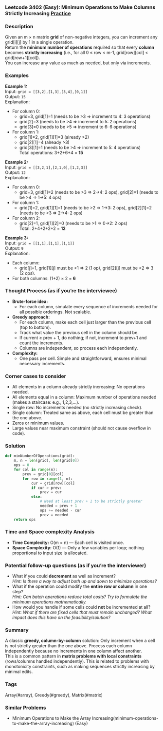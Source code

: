 ### Leetcode 3402 (Easy): Minimum Operations to Make Columns Strictly Increasing [Practice](https://leetcode.com/problems/minimum-operations-to-make-columns-strictly-increasing)

### Description  
Given an m × n matrix **grid** of non-negative integers, you can increment any grid[i][j] by 1 in a single operation.  
Return the **minimum number of operations** required so that every **column** becomes **strictly increasing** (i.e., for all 0 ≤ row < m-1, grid[row][col] < grid[row+1][col]).  
You can increase any value as much as needed, but only via increments.

### Examples  

**Example 1:**  
Input: `grid = [[3,2],[1,3],[3,4],[0,1]]`  
Output: `15`  
Explanation:  
- For column 0:  
  - grid=3, grid[1]=1 (needs to be >3 ⇒ increment to 4: 3 operations)  
  - grid[2]=3 (needs to be >4 ⇒ increment to 5: 2 operations)  
  - grid[3]=0 (needs to be >5 ⇒ increment to 6: 6 operations)  
- For column 1:  
  - grid[1]=2, grid[1][1]=3 (already >2)  
  - grid[2][1]=4 (already >3)  
  - grid[3][1]=1 (needs to be >4 ⇒ increment to 5: 4 operations)  
Total operations: 3+2+6+4 = **15**

**Example 2:**  
Input: `grid = [[3,2,1],[2,1,0],[1,2,3]]`  
Output: `12`  
Explanation:  
- For column 0:  
  - grid=3, grid[1]=2 (needs to be >3 ⇒ 2→4: 2 ops), grid[2]=1 (needs to be >4 ⇒ 1→5: 4 ops)  
- For column 1:  
  - grid[1]=2, grid[1][1]=1 (needs to be >2 ⇒ 1→3: 2 ops), grid[2][1]=2 (needs to be >3 ⇒ 2→4: 2 ops)  
- For column 2:  
  - grid[2]=1, grid[1][2]=0 (needs to be >1 ⇒ 0→2: 2 ops)  
Total: 2+4+2+2+2 = **12**

**Example 3:**  
Input: `grid = [[1,1],[1,1],[1,1]]`  
Output: `9`  
Explanation:  
- Each column:  
  - grid[j]=1, grid[1][j] must be >1 ⇒ 2 (1 op), grid[2][j] must be >2 ⇒ 3 (2 ops).  
- For both columns: (1+2) × 2 = **6**

### Thought Process (as if you’re the interviewee)  
- **Brute-force idea:**  
  - For each column, simulate every sequence of increments needed for all possible orderings. Not scalable.
- **Greedy approach:**  
  - For each column, make each cell just larger than the previous cell (top to bottom).  
  - Track what value the previous cell in the column should be.  
  - If current ≥ prev + 1, do nothing; if not, increment to prev+1 and count the increments.  
  - Columns are independent, so process each independently.  
- **Complexity:**  
  - One pass per cell. Simple and straightforward, ensures minimal necessary increments.

### Corner cases to consider  
- All elements in a column already strictly increasing: No operations needed.
- All elements equal in a column: Maximum number of operations needed (makes a staircase: e.g., 1,2,3,...).
- Single row: No increments needed (no strictly increasing check).
- Single column: Treated same as above, each cell must be greater than the one above.
- Zeros or minimum values.
- Large values near maximum constraint (should not cause overflow in code).

### Solution

```python
def minNumberOfOperations(grid):
    m, n = len(grid), len(grid[0])
    ops = 0
    for col in range(n):
        prev = grid[0][col]
        for row in range(1, m):
            cur = grid[row][col]
            if cur > prev:
                prev = cur
            else:
                # Need at least prev + 1 to be strictly greater
                needed = prev + 1
                ops += needed - cur
                prev = needed
    return ops
```

### Time and Space complexity Analysis  

- **Time Complexity:** O(m × n) — Each cell is visited once.  
- **Space Complexity:** O(1) — Only a few variables per loop; nothing proportional to input size is allocated.

### Potential follow-up questions (as if you’re the interviewer)  

- What if you could **decrement** as well as increment?  
  *Hint: Is there a way to adjust both up and down to minimize operations?*
- What if the operation could modify the **entire row or column** in one step?  
  *Hint: Can batch operations reduce total costs? Try to formulate the minimum operations mathematically.*
- How would you handle if some cells could **not** be incremented at all?  
  *Hint: What if there are fixed cells that must remain unchanged? What impact does this have on the feasibility/solution?*

### Summary
A classic **greedy, column-by-column** solution: Only increment when a cell is not strictly greater than the one above. Process each column independently because no increments in one column affect another.  
This is a common pattern in **matrix problems with local constraints** (rows/columns handled independently). This is related to problems with monotonicity constraints, such as making sequences strictly increasing by minimal edits.

### Tags
Array(#array), Greedy(#greedy), Matrix(#matrix)

### Similar Problems
- Minimum Operations to Make the Array Increasing(minimum-operations-to-make-the-array-increasing) (Easy)